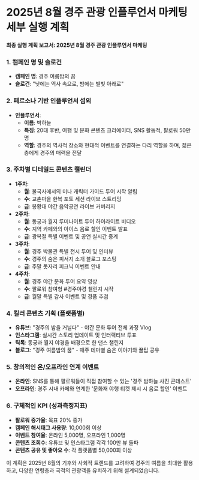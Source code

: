 # 2025년 8월 경주 관광 인플루언서 마케팅 세부 실행 계획

**최종 실행 계획 보고서: 2025년 8월 경주 관광 인플루언서 마케팅**

### 1. 캠페인 명 및 슬로건
- **캠페인 명**: 경주 여름밤의 꿈
- **슬로건**: "낮에는 역사 속으로, 밤에는 별빛 아래로"

### 2. 페르소나 기반 인플루언서 섭외
- **인플루언서**: 
  - **이름**: 박하늘
  - **특징**: 20대 후반, 여행 및 문화 콘텐츠 크리에이터, SNS 활동적, 팔로워 50만명
  - **역할**: 경주의 역사적 장소와 현대적 이벤트를 연결하는 다리 역할을 하며, 젊은 층에게 경주의 매력을 전달

### 3. 주차별 디테일드 콘텐츠 캘린더
- **1주차**: 
  - **월**: 불국사에서의 미나 캐릭터 가이드 투어 시작 알림
  - **수**: 교촌마을 한복 포토 세션 라이브 스트리밍
  - **금**: 봉황대 야간 음악공연 라이브 커버리지
- **2주차**:
  - **월**: 동궁과 월지 루미나이트 투어 하이라이트 비디오
  - **수**: 지역 카페와의 아이스 음료 할인 이벤트 발표
  - **금**: 광복절 특별 이벤트 및 공연 실시간 중계
- **3주차**:
  - **월**: 경주 박물관 특별 전시 투어 및 인터뷰
  - **수**: 경주의 숨은 피서지 소개 블로그 포스팅
  - **금**: 주말 돗자리 피크닉 이벤트 안내
- **4주차**:
  - **월**: 경주 야간 문화 투어 요약 영상
  - **수**: 팔로워 참여형 #경주야경 챌린지 시작
  - **금**: 월말 특별 감사 이벤트 및 경품 추첨

### 4. 킬러 콘텐츠 기획 (플랫폼별)
- **유튜브**: "경주의 밤을 거닐다" - 야간 문화 투어 전체 과정 Vlog
- **인스타그램**: 실시간 스토리 업데이트 및 인터랙티브 투표
- **틱톡**: 동궁과 월지 야경을 배경으로 한 댄스 챌린지
- **블로그**: "경주 여름밤의 꿈" - 매주 테마별 숨은 이야기와 꿀팁 공유

### 5. 창의적인 온/오프라인 연계 이벤트
- **온라인**: SNS를 통해 팔로워들이 직접 참여할 수 있는 '경주 밤하늘 사진 콘테스트'
- **오프라인**: 경주 시내 카페와 연계한 '문화재 야행 티켓 제시 시 음료 할인' 이벤트

### 6. 구체적인 KPI (성과측정지표)
- **팔로워 증가율**: 목표 20% 증가
- **캠페인 해시태그 사용량**: 10,000회 이상
- **이벤트 참여율**: 온라인 5,000명, 오프라인 1,000명
- **콘텐츠 조회수**: 유튜브 및 인스타그램 각각 100만 뷰 돌파
- **콘텐츠 공유 및 좋아요 수**: 각 플랫폼별 50,000회 이상

이 계획은 2025년 8월의 기후와 사회적 트렌드를 고려하여 경주의 여름을 최대한 활용하고, 다양한 연령층과 국적의 관광객을 유치하기 위해 설계되었습니다.